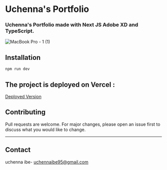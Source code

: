 # Uchenna's Portfolio

### Uchenna's Portfolio made with Next JS Adobe XD and TypeScript.

![MacBook Pro - 1 (1)](https://user-images.githubusercontent.com/71810923/140912041-493df84b-51b0-4555-8d78-8c942dce39bb.png)

## Installation

```bash
npm run dev
```

## The project is deployed on Vercel : 
[Deployed Version](https://uchenna-portfolio.vercel.app/)

<!-- ## Project tutorial on YouTube :  -->
<!--   [Full Playlist of Dev Portfolio Project](https://www.youtube.com/watch?v=Nhb67Eb98tU&list=PLQKg8mIgoxKpvIWyxMM-Nn6s_iww0KX53) -->


## Contributing
Pull requests are welcome. For major changes, please open an issue first to discuss what you would like to change.

--- 
## Contact

uchenna ibe- [uchennaibe95@gmail.com](mailto:uchennaibe95@gmail.com)

<!-- Youtube Channel: [https://www.youtube.com/c/BackbenchCoder](https://www.youtube.com/c/BackbenchCoder) -->


<!-- ## License -->
<!-- [MIT](https://choosealicense.com/licenses/mit/) -->
